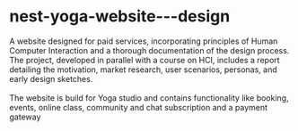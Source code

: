 # nest-yoga-website---design
A website designed for paid services, incorporating principles of Human Computer Interaction and a thorough documentation of the design process. The project, developed in parallel with a course on HCI, includes a report detailing the motivation, market research, user scenarios, personas, and early design sketches.<br>
<br>
The website is build for Yoga studio and contains functionality like booking, events, online class, community and chat subscription and a payment gateway 
